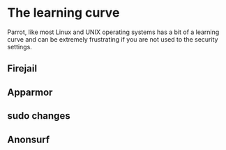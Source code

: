 # The learning curve

Parrot, like most Linux and UNIX operating systems has a bit of a learning curve and can be extremely frustrating if you are not used to the security settings.

## Firejail

## Apparmor

## sudo changes

## Anonsurf

